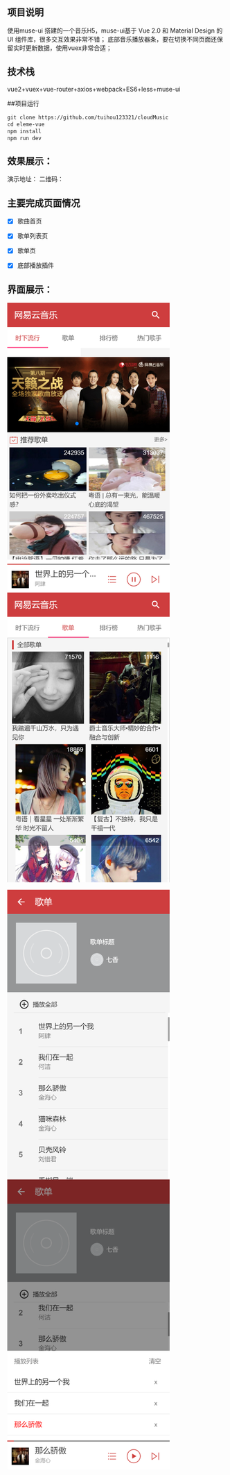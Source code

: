 ## 项目说明
使用muse-ui 搭建的一个音乐H5，muse-ui基于 Vue 2.0 和 Material Design 的 UI 组件库，很多交互效果非常不错；
底部音乐播放器条，要在切换不同页面还保留实时更新数据，使用vuex非常合适；

## 技术栈

vue2+vuex+vue-router+axios+webpack+ES6+less+muse-ui

##项目运行

 ```
git clone https://github.com/tuihou123321/cloudMusic
cd eleme-vue
npm install
npm run dev
```

## 效果展示：
演示地址：
二维码：

## 主要完成页面情况
- [x] 歌曲首页
- [x] 歌单列表页
- [x] 歌单页
- [x] 底部播放插件


## 界面展示：
<img src="https://github.com/tuihou123321/cloudMusic/blob/dev/screenshots/rage.png" width="375px" style="float:left;padding-right:30px"><img src="https://github.com/tuihou123321/cloudMusic/blob/dev/screenshots/songList.png" width="375px">

<img src="https://github.com/tuihou123321/cloudMusic/blob/dev/screenshots/playListDetail1.png" width="375px" style="float:left;padding-right:30px"><img src="https://github.com/tuihou123321/cloudMusic/blob/dev/screenshots/playListDetail2.png" width="375px">

